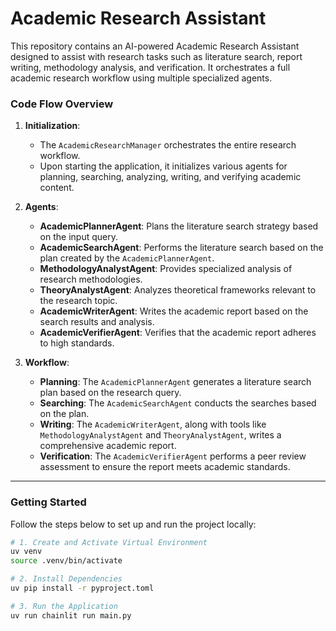 # Academic Research Assistant

This repository contains an AI-powered Academic Research Assistant designed to assist with research tasks such as literature search, report writing, methodology analysis, and verification. It orchestrates a full academic research workflow using multiple specialized agents. 

### Code Flow Overview

1. **Initialization**:
   - The `AcademicResearchManager` orchestrates the entire research workflow.
   - Upon starting the application, it initializes various agents for planning, searching, analyzing, writing, and verifying academic content.

2. **Agents**:
   - **AcademicPlannerAgent**: Plans the literature search strategy based on the input query.
   - **AcademicSearchAgent**: Performs the literature search based on the plan created by the `AcademicPlannerAgent`.
   - **MethodologyAnalystAgent**: Provides specialized analysis of research methodologies.
   - **TheoryAnalystAgent**: Analyzes theoretical frameworks relevant to the research topic.
   - **AcademicWriterAgent**: Writes the academic report based on the search results and analysis.
   - **AcademicVerifierAgent**: Verifies that the academic report adheres to high standards.

3. **Workflow**:
   - **Planning**: The `AcademicPlannerAgent` generates a literature search plan based on the research query.
   - **Searching**: The `AcademicSearchAgent` conducts the searches based on the plan.
   - **Writing**: The `AcademicWriterAgent`, along with tools like `MethodologyAnalystAgent` and `TheoryAnalystAgent`, writes a comprehensive academic report.
   - **Verification**: The `AcademicVerifierAgent` performs a peer review assessment to ensure the report meets academic standards.

---

### Getting Started

Follow the steps below to set up and run the project locally:

```bash
# 1. Create and Activate Virtual Environment
uv venv 
source .venv/bin/activate

# 2. Install Dependencies
uv pip install -r pyproject.toml

# 3. Run the Application
uv run chainlit run main.py